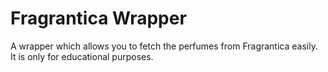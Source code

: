 # Fragrantica Wrapper
A wrapper which allows you to fetch the perfumes from Fragrantica easily. It is only for educational purposes.